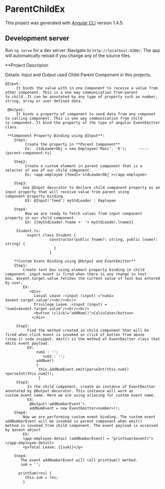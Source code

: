 # ParentChildEx

This project was generated with [Angular CLI](https://github.com/angular/angular-cli) version 1.4.5.

## Development server

Run `ng serve` for a dev server. Navigate to `http://localhost:4200/`. The app will automatically reload if you change any of the source files.

**Project Descripion

   Details:
       Input and Output used Child-Parent Component in this projects. 
       
    @Input:
         It binds the value with in one Component to receive a value from other component. This is a one way communication from parent         to child. It can be annotated by any type of property such as number, string, array or user defined data. 
         
     @Output:
         It binds a property of component to send data from one componet to calling component. This is one way communication from child       to component. It bind the property of the type of angular EventEmitter class. 
        
     **Component Property Binding using @Input**:
        Step1:
             Create the property in **Parent Component**  
             Ex:  stdLeaderObj = new Employee('Mani', 'K');     -----(parent-component.ts)
             
        Step2:     
             Create a custom element in parent component that is a selector of one of our child component.
             Ex: <app-employee [feed]='stdLeaderObj'></app-employee>
             
        Step3:
            Use @Input decorator to declare child component property as an input property that will receive value from parent using                  component property binding.
             EX: @Input('feed') myStdLeader : Employee
             
        Step4:
             Now we are ready to fetch values from input component property in our child component.
             EX: {{myStdLeader.fname +' '+ myStdLeader.lname}}  
             
         Student.ts:
              export class Student {
                        constructor(public fname?: string, public lname?: string) { 
                          }
                        } 
                        
        **Custom Event Binding using @Output and EventEmitter**
        Step1:
            Create text box using element property binding in child component. input event is fired when there is any change in text                box. $event.target.value fetches the current value of text box entered by user.
            EX:
               <div>
                 Casual Leave :<input (input) ="num1= $event.target.value"/><br/><br/>
                 Privilege Leave :<input (input) = "num2=$event.target.value"/><br/><br/>
                 <button (click)="addNum()">Calculate</button>
                </div>	 
               
         Step2: 
              Find the method created in child component that will be fired when click event is invoked on click of button from above             (step-1) code snippet. emit() is the method of EventEmitter class that emits event payload.
              EX:
                  num1 : '';
	                 num2 : '';
                  addNum()
                  {
                   this.addNumEvent.emit(parseInt(this.num1) +parseInt(this.num2));
                   } 
         Step3:
              In the child component, create an instance of EventEmitter annotated by @Output decorator. This instance will work as                 custom event name. Here we are using aliasing for custom event name.  
              EX:
               @Output('addNumberEvent') 
               addNumEvent = new EventEmitter<number>();   
        Step4: 
            Now we are performing custom event binding. The custom event addNumberEvent will be invoked in parent component when emit()           method is invoked from child component. The event payload is accessed by $event object
            EX:
            <app-employee-detail (addNumberEvent) = "printSum($event)"></app-employee-detail>
            <p>Total Leave: {{sum}}</p>
            
        Step4:
           The event addNumberEvent will call printSum() method.
           sum = '';
          
          printSum(res) {
             this.sum = res;
            }	 
  
          
      
    
